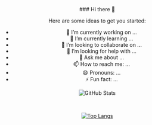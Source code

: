 


<div align="center">
### Hi there 👋

<!--
**gamebacon/gamebacon** is a ✨ _special_ ✨ repository because its `README.md` (this file) appears on your GitHub profile.
-->

Here are some ideas to get you started:

- 🔭 I’m currently working on ...
- 🌱 I’m currently learning ...
- 👯 I’m looking to collaborate on ...
- 🤔 I’m looking for help with ...
- 💬 Ask me about ...
- 📫 How to reach me: ...
- 😄 Pronouns: ...
- ⚡ Fun fact: ...
<!---->

 
![GitHub Stats](https://github-readme-stats.vercel.app/api?username=gamebacon&theme=radical)
 
 <br>
 
[![Top Langs](https://github-readme-stats.vercel.app/api/top-langs/?username=gamebacon&layout=compact)](https://github.com/anuraghazra/github-readme-stats)
